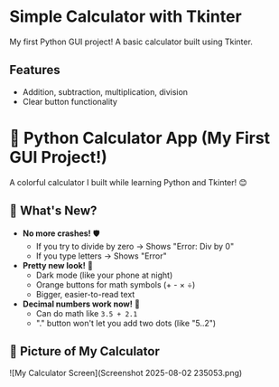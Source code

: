 # Simple Calculator with Tkinter
My first Python GUI project! A basic calculator built using Tkinter.

## Features
- Addition, subtraction, multiplication, division
- Clear button functionality

# 🧮 Python Calculator App (My First GUI Project!)  

A colorful calculator I built while learning Python and Tkinter! 😊  

## 🔧 What's New?  
- **No more crashes!** 🛡️  
  - If you try to divide by zero → Shows "Error: Div by 0"  
  - If you type letters → Shows "Error"  
- **Pretty new look!** 🎨  
  - Dark mode (like your phone at night)  
  - Orange buttons for math symbols (+ - × ÷)  
  - Bigger, easier-to-read text  
- **Decimal numbers work now!** 🔢  
  - Can do math like `3.5 + 2.1`  
  - "." button won't let you add two dots (like "5..2")  

## 📸 Picture of My Calculator  
![My Calculator Screen](Screenshot 2025-08-02 235053.png)  
 
